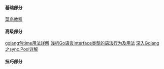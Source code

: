 #### 基础部分
[菜鸟教程](http://www.runoob.com/go/go-tutorial.html)

#### 高级部分
[golang包time用法详解](https://blog.csdn.net/wschq/article/details/80114036)
[浅析Go语言Interface类型的语法行为及用法](https://studygolang.com/articles/2652)
[深入Golang之sync.Pool详解](https://www.cnblogs.com/sunsky303/p/9706210.html)

#### 技巧部分
